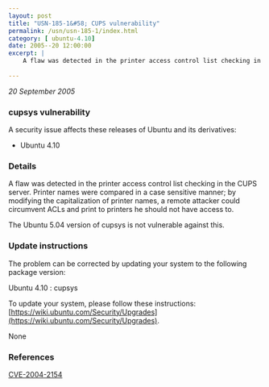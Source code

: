 ```yaml
---
layout: post
title: "USN-185-1&#58; CUPS vulnerability"
permalink: /usn/usn-185-1/index.html
category: [ ubuntu-4.10]
date: 2005--20 12:00:00
excerpt: |
    A flaw was detected in the printer access control list checking in the CUPS server. Printer names were compared in a case sensitive manner; by modifying the capitalization of printer names, a remote attacker could circumvent ACLs and print to printers he should not have access to.
    
--- 
```

 
 

*20 September 2005*

### cupsys vulnerability

A security issue affects these releases of Ubuntu and its derivatives:

* Ubuntu 4.10

### Details

A flaw was detected in the printer access control list checking in the CUPS server. Printer names were compared in a case sensitive manner; by modifying the capitalization of printer names, a remote attacker could circumvent ACLs and print to printers he should not have access to.

The Ubuntu 5.04 version of cupsys is not vulnerable against this.

### Update instructions

The problem can be corrected by updating your system to the following package version:

Ubuntu 4.10
 : cupsys 

To update your system, please follow these instructions: [https://wiki.ubuntu.com/Security/Upgrades](https://wiki.ubuntu.com/Security/Upgrades).

None

### References

 
 [CVE-2004-2154](http://people.ubuntu.com/~ubuntu-security/cve/CVE-2004-2154)
 

